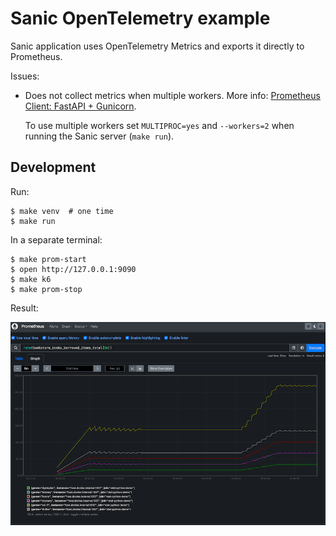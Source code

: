 Sanic OpenTelemetry example
===========================

Sanic application uses OpenTelemetry Metrics and exports it directly to
Prometheus.

Issues:

* Does not collect metrics when multiple workers. More info: [Prometheus
  Client: FastAPI + Gunicorn](https://github.com/prometheus/client_python#fastapi--gunicorn).
  
  To use multiple workers set `MULTIPROC=yes` and `--workers=2` when running
  the Sanic server (`make run`).


Development
-----------

Run:

    $ make venv  # one time
    $ make run   

In a separate terminal:

    $ make prom-start
    $ open http://127.0.0.1:9090
    $ make k6
    $ make prom-stop

Result:

![Prometheus](docs/prometheus.png)